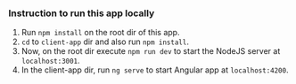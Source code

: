 ### Instruction to run this app locally
1. Run `npm install` on the root dir of this app.
2. `cd` to `client-app` dir and also run `npm install`.
3. Now, on the root dir execute `npm run dev` to start the NodeJS server at `localhost:3001`.
4. In the client-app dir, run `ng serve` to start Angular app at `localhost:4200`.
